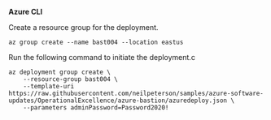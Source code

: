 **Azure CLI**

Create a resource group for the deployment.

```azurecli
az group create --name bast004 --location eastus
```

Run the following command to initiate the deployment.c

```azurecli
az deployment group create \
    --resource-group bast004 \
    --template-uri https://raw.githubusercontent.com/neilpeterson/samples/azure-software-updates/OperationalExcellence/azure-bastion/azuredeploy.json \
    --parameters adminPassword=Password2020!
```